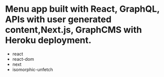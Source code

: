 # Menu app built with React, GraphQL, APIs with user generated content,Next.js, GraphCMS with Heroku deployment.
- react
- react-dom
- next
- isomorphic-unfetch